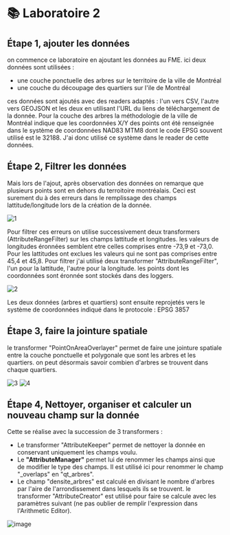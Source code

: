 # **📚 Laboratoire 2**
## **Étape 1, ajouter les données**

on commence ce laboratoire en ajoutant les données au FME. ici deux données sont utilisées : 
- une couche ponctuelle des arbres sur le territoire de la ville de Montréal
- une couche du découpage des quartiers sur l'ile de Montréal

ces données sont ajoutés avec des readers adaptés : l'un vers CSV, l'autre vers GEOJSON et les deux en utilisant l'URL du liens de téléchargement de la donnée.
Pour la couche des arbres la méthodologie de la ville de Montréal indique que les coordonnées X/Y des points ont été renseignée dans le système de coordonnées NAD83 MTM8 dont le code EPSG souvent utilisé est le 32188. J'ai donc utilisé ce système dans le reader de cette données.

## **Étape 2, Filtrer les données**

Mais lors de l'ajout, après observation des données on remarque que plusieurs points sont en dehors du terroitoire montréalais. Ceci est surement du à des erreurs dans le remplissage des champs lattitude/longitude lors de la création de la donnée. 

![1](https://github.com/user-attachments/assets/79ffc078-5180-4842-9100-d268133f629e)


Pour filtrer ces erreurs on utilise successivement deux transformers (AttributeRangeFilter) sur les champs lattitude et longitudes. les valeurs de longitudes éronnées semblent etre celles comprises entre -73,9 et -73,0. Pour les lattitudes ont exclues les valeurs qui ne sont pas comprises entre 45,4 et 45,8. Pour filtrer j'ai utilisé deux transformer "AttributeRangeFilter", l'un pour la lattitude, l'autre pour la longitude. les points dont les coordonnées sont éronnée sont stockés dans des loggers.

![2](https://github.com/user-attachments/assets/99a17d33-2ba7-49a0-81db-f1f389b1bae0)


Les deux données (arbres et quartiers) sont ensuite reprojetés vers le système de coordonnées indiqué dans le protocole : EPSG 3857

## **Étape 3, faire la jointure spatiale**

le transformer "PointOnAreaOverlayer" permet de faire une jointure spatiale entre la couche ponctuelle et polygonale que sont les arbres et les quartiers. on peut désormais savoir combien d'arbres se trouvent dans chaque quartiers.

![3](https://github.com/user-attachments/assets/adc77fcb-260e-41c2-9b96-f6a615500145)
![4](https://github.com/user-attachments/assets/7d54ff39-5fed-470a-b07f-86362d0573e3)

## **Étape 4, Nettoyer, organiser et calculer un nouveau champ sur la donnée**

Cette se réalise avec la succession de 3 transformers :
- Le transformer "AttributeKeeper" permet de nettoyer la donnée en conservant uniquement les champs voulu.
- Le **"AttributeManager"** permet lui de renommer les champs ainsi que de modifier le type des champs. Il est utilisé ici pour renommer le champ "_overlaps" en "qt_arbres".
- Le champ "densite_arbres" est calculé en divisant le nombre d'arbres par l'aire de l'arrondissement dans lesquels ils se trouvent. le transformer "AttributeCreator" est utilisé pour faire se calcule avec les paramètres suivant (ne pas oublier de remplir l'expression dans l'Arithmetic Editor).

![image](https://github.com/user-attachments/assets/d18a5617-522b-4e1a-98d5-cd247f9243ed)
